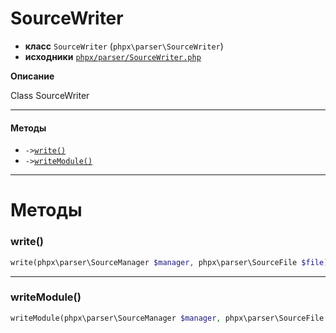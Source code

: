 # SourceWriter

- **класс** `SourceWriter` (`phpx\parser\SourceWriter`)
- **исходники** [`phpx/parser/SourceWriter.php`](./src/main/resources/JPHP-INF/sdk/phpx/parser/SourceWriter.php)

**Описание**

Class SourceWriter

---

#### Методы

- `->`[`write()`](#method-write)
- `->`[`writeModule()`](#method-writemodule)

---
# Методы

<a name="method-write"></a>

### write()
```php
write(phpx\parser\SourceManager $manager, phpx\parser\SourceFile $file): void
```

---

<a name="method-writemodule"></a>

### writeModule()
```php
writeModule(phpx\parser\SourceManager $manager, phpx\parser\SourceFile $file, phpx\parser\ModuleRecord $record, php\io\Stream $out): mixed
```